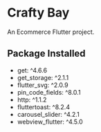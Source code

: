 # Crafty Bay

An Ecommerce Flutter project.


## Package Installed
- get: ^4.6.6
- get_storage: ^2.1.1
- flutter_svg: ^2.0.9
- pin_code_fields: ^8.0.1
- http: ^1.1.2
- fluttertoast: ^8.2.4
- carousel_slider: ^4.2.1
- webview_flutter: ^4.5.0
